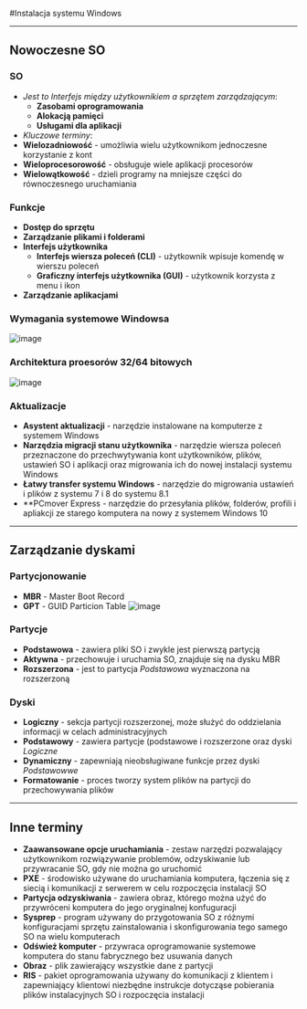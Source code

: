 #Instalacja systemu Windows
___
## Nowoczesne SO
### SO
- *Jest to Interfejs między użytkownikiem a sprzętem zarządzającym*:
  - **Zasobami oprogramowania**
  - **Alokacją pamięci**
  - **Usługami dla aplikacji**
- *Kluczowe terminy*:
- **Wielozadniowość** - umożliwia wielu użytkownikom jednoczesne korzystanie z kont
- **Wieloprocesorowość** - obsługuje wiele aplikacji procesorów
- **Wielowątkowość** - dzieli programy na mniejsze części do równoczesnego uruchamiania
### Funkcje
- **Dostęp do sprzętu**
- **Zarządzanie plikami i folderami**
- **Interfejs użytkownika**
  - **Interfejs wiersza poleceń (CLI)** - użytkownik wpisuje komendę w wierszu poleceń
  - **Graficzny interfejs użytkownika (GUI)** - użytkownik korzysta z menu i ikon
- **Zarządzanie aplikacjami**
### Wymagania systemowe Windowsa
![image](https://github.com/user-attachments/assets/ba7a4762-2642-4479-a2ca-80f6090f2f64)
### Architektura proesorów 32/64 bitowych
![image](https://github.com/user-attachments/assets/60aa293c-a7ee-4465-a449-7901f684adfc)
### Aktualizacje
- **Asystent aktualizacji** - narzędzie instalowane na komputerze z systemem Windows
- **Narzędzia migracji stanu użytkownika** - narzędzie wiersza poleceń przeznaczone do przechwytywania kont użytkowników, plików, ustawień SO i aplikacji oraz migrowania ich do nowej instalacji systemu Windows
- **Łatwy transfer systemu Windows** - narzędzie do migrowania ustawień i plików z systemu 7 i 8 do systemu 8.1
- **PCmover Express - narzędzie do przesyłania plików, folderów, profili i apliakcji ze starego komputera na nowy z systemem Windows 10
___
## Zarządzanie dyskami
### Partycjonowanie
- **MBR** - Master Boot Record
- **GPT** - GUID Particion Table
![image](https://github.com/user-attachments/assets/6432987f-9343-4149-b479-0b86b88dd983)
### Partycje
- **Podstawowa** - zawiera pliki SO i zwykle jest pierwszą partycją
- **Aktywna** - przechowuje i uruchamia SO, znajduje się na dysku MBR
- **Rozszerzona** - jest to partycja *Podstawowa* wyznaczona na rozszerzoną
### Dyski
- **Logiczny** - sekcja partycji rozszerzonej, może służyć do oddzielania informacji w celach administracyjnych
- **Podstawowy** - zawiera partycje (podstawowe i rozszerzone oraz dyski *Logiczne*
- **Dynamiczny** - zapewniają nieobsługiwane funkcje przez dyski *Podstawowwe*
- **Formatowanie** - proces tworzy system plików na partycji do przechowywania plików
___
## Inne terminy
- **Zaawansowane opcje uruchamiania** - zestaw narzędzi pozwalający użytkownikom rozwiązywanie problemów, odzyskiwanie lub przywracanie SO, gdy nie można go uruchomić
- **PXE** - środowisko używane do uruchamiania komputera, łączenia się z siecią i komunikacji z serwerem w celu rozpoczęcia instalacji SO
- **Partycja odzyskiwania** - zawiera obraz, którego można użyć do przywróceni komputera do jego oryginalnej konfuguracji
- **Sysprep** - program używany do przygotowania SO z różnymi konfiguracjami sprzętu zainstalowania i skonfigurowania tego samego SO na wielu komputerach
- **Odśwież komputer** - przywraca oprogramowanie systemowe komputera do stanu fabrycznego bez usuwania danych
- **Obraz** - plik zawierający wszystkie dane z partycji
- **RIS** - pakiet oprogramowania używany do komunikacji z klientem i zapewniający klientowi niezbędne instrukcje dotycząse pobierania plików instalacyjnych SO i rozpoczęcia instalacji

